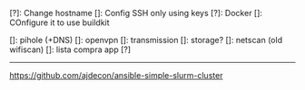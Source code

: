[?]: Change hostname
[]: Config SSH only using keys
[?]: Docker
  []: COnfigure it to use buildkit  

  []: pihole (+DNS)
  []: openvpn
  []: transmission
    []: storage?
  []: netscan (old wifiscan)
  []: lista compra app [?]


---
https://github.com/ajdecon/ansible-simple-slurm-cluster
